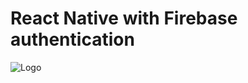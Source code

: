# React Native with Firebase authentication
![Logo](https://github.com/hack1m/react-native-with-firebase-auth-example/blob/master/react-native-and-firebaseauth.png?raw=true)